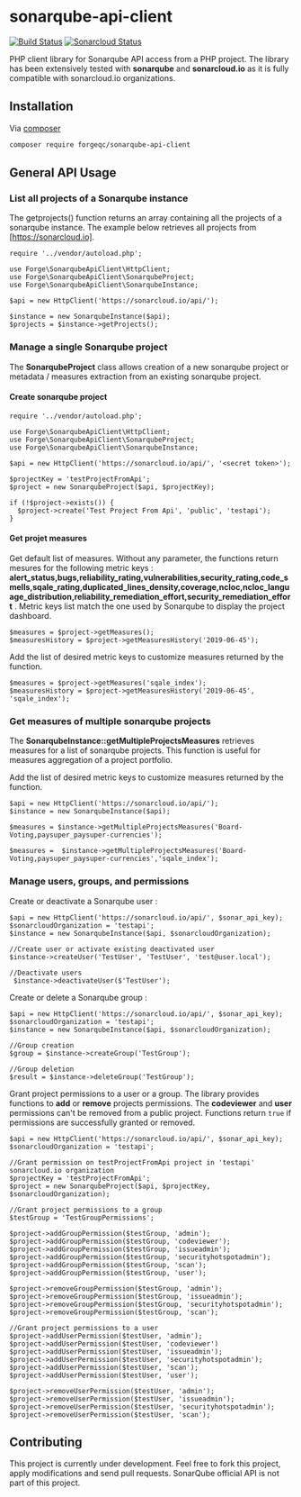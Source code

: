 # sonarqube-api-client
[![Build Status](https://travis-ci.org/forgeqc/sonarqube-api-client.svg?branch=master)](https://travis-ci.org/forgeqc/sonarqube-api-client)
[![Sonarcloud Status](https://sonarcloud.io/api/project_badges/measure?project=forgeqc_sonarqube-api-client&metric=alert_status)](https://sonarcloud.io/dashboard?id=forgeqc_sonarqube-api-client)

PHP client library for Sonarqube API access from a PHP project. The library has been extensively tested with **sonarqube** and **sonarcloud.io** as it is fully compatible with sonarcloud.io organizations.

## Installation

Via [composer](https://getcomposer.org)

```bash
composer require forgeqc/sonarqube-api-client
```

## General API Usage

### List all projects of a Sonarqube instance
The getprojects() function returns an array containing all the projects of a sonarqube instance. The example below retrieves all projects from [https://sonarcloud.io].

```
require '../vendor/autoload.php';

use Forge\SonarqubeApiClient\HttpClient;
use Forge\SonarqubeApiClient\SonarqubeProject;
use Forge\SonarqubeApiClient\SonarqubeInstance;

$api = new HttpClient('https://sonarcloud.io/api/');

$instance = new SonarqubeInstance($api);
$projects = $instance->getProjects();

```

### Manage a single Sonarqube project
The **SonarqubeProject** class allows creation of a new sonarqube project or metadata / measures extraction from an existing sonarqube project.

#### Create sonarqube project
```
require '../vendor/autoload.php';

use Forge\SonarqubeApiClient\HttpClient;
use Forge\SonarqubeApiClient\SonarqubeProject;
use Forge\SonarqubeApiClient\SonarqubeInstance;

$api = new HttpClient('https://sonarcloud.io/api/', '<secret token>');

$projectKey = 'testProjectFromApi';
$project = new SonarqubeProject($api, $projectKey);

if (!$project->exists()) {
  $project->create('Test Project From Api', 'public', 'testapi');
}
```

#### Get projet measures
Get default list of measures. Without any parameter, the functions return mesures for the following metric keys : **alert_status,bugs,reliability_rating,vulnerabilities,security_rating,code_smells,sqale_rating,duplicated_lines_density,coverage,ncloc,ncloc_language_distribution,reliability_remediation_effort,security_remediation_effort** . Metric keys list match the one used by Sonarqube to display the project dashboard.
```
$measures = $project->getMeasures();
$measuresHistory = $project->getMeasuresHistory('2019-06-45');
```

Add the list of desired metric keys to customize measures returned by the function.

```
$measures = $project->getMeasures('sqale_index');
$measuresHistory = $project->getMeasuresHistory('2019-06-45', 'sqale_index');
```

### Get measures of multiple sonarqube projects
The **SonarqubeInstance::getMultipleProjectsMeasures** retrieves measures for a list of sonarqube projects. This function is useful for measures aggregation of a project portfolio.

Add the list of desired metric keys to customize measures returned by the function.

```
$api = new HttpClient('https://sonarcloud.io/api/');
$instance = new SonarqubeInstance($api);

$measures = $instance->getMultipleProjectsMeasures('Board-Voting,paysuper_paysuper-currencies');

$measures =  $instance->getMultipleProjectsMeasures('Board-Voting,paysuper_paysuper-currencies','sqale_index');
```

### Manage users, groups, and permissions
Create or deactivate a Sonarqube user :

```
$api = new HttpClient('https://sonarcloud.io/api/', $sonar_api_key);
$sonarcloudOrganization = 'testapi';
$instance = new SonarqubeInstance($api, $sonarcloudOrganization);

//Create user or activate existing deactivated user
$instance->createUser('TestUser', 'TestUser', 'test@user.local');

//Deactivate users
 $instance->deactivateUser($'TestUser');

```

Create or delete a Sonarqube group :

```
$api = new HttpClient('https://sonarcloud.io/api/', $sonar_api_key);
$sonarcloudOrganization = 'testapi';
$instance = new SonarqubeInstance($api, $sonarcloudOrganization);

//Group creation
$group = $instance->createGroup('TestGroup');

//Group deletion
$result = $instance->deleteGroup('TestGroup');
```

Grant project permissions to a user or a group. The library provides functions to **add** or **remove** projects permissions. The **codeviewer** and **user** permissions can't be removed from a public project. Functions return `true` if permissions are successfully granted or removed.

```
$api = new HttpClient('https://sonarcloud.io/api/', $sonar_api_key);
$sonarcloudOrganization = 'testapi';

//Grant permission on testProjectFromApi project in 'testapi' sonarcloud.io organization
$projectKey = 'testProjectFromApi';
$project = new SonarqubeProject($api, $projectKey, $sonarcloudOrganization);

//Grant project permissions to a group
$testGroup = 'TestGroupPermissions';

$project->addGroupPermission($testGroup, 'admin');
$project->addGroupPermission($testGroup, 'codeviewer');
$project->addGroupPermission($testGroup, 'issueadmin');
$project->addGroupPermission($testGroup, 'securityhotspotadmin');
$project->addGroupPermission($testGroup, 'scan');
$project->addGroupPermission($testGroup, 'user');

$project->removeGroupPermission($testGroup, 'admin');
$project->removeGroupPermission($testGroup, 'issueadmin');
$project->removeGroupPermission($testGroup, 'securityhotspotadmin');
$project->removeGroupPermission($testGroup, 'scan');

//Grant project permissions to a user
$project->addUserPermission($testUser, 'admin');
$project->addUserPermission($testUser, 'codeviewer')
$project->addUserPermission($testUser, 'issueadmin');
$project->addUserPermission($testUser, 'securityhotspotadmin');
$project->addUserPermission($testUser, 'scan');
$project->addUserPermission($testUser, 'user');

$project->removeUserPermission($testUser, 'admin');
$project->removeUserPermission($testUser, 'issueadmin');
$project->removeUserPermission($testUser, 'securityhotspotadmin');
$project->removeUserPermission($testUser, 'scan');

```

## Contributing
This project is currently under development. Feel free to fork this project, apply modifications and send pull requests. SonarQube official API is not part of this project.
